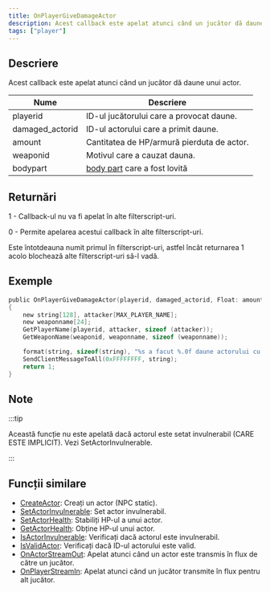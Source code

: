 ```yaml
---
title: OnPlayerGiveDamageActor
description: Acest callback este apelat atunci când un jucător dă daune unui actor.
tags: ["player"]
---
```


<VersionWarn name='callback' version='SA-MP 0.3.7' />

## Descriere

Acest callback este apelat atunci când un jucător dă daune unui actor.

| Nume            | Descriere                                             |
| --------------- | ----------------------------------------------------- |
| playerid        | ID-ul jucătorului care a provocat daune.              |
| damaged_actorid | ID-ul actorului care a primit daune.                  |
| amount          | Cantitatea de HP/armură pierduta de actor.            |
| weaponid        | Motivul care a cauzat dauna.                          |
| bodypart        | [body part](../resources/bodyparts) care a fost lovită|

## Returnări

1 - Callback-ul nu va fi apelat în alte filterscript-uri.

0 - Permite apelarea acestui callback în alte filterscript-uri.

Este întotdeauna numit primul în filterscript-uri, astfel încât returnarea 1 acolo blochează alte filterscript-uri să-l vadă.

## Exemple

```c
public OnPlayerGiveDamageActor(playerid, damaged_actorid, Float: amount, weaponid, bodypart)
{
    new string[128], attacker[MAX_PLAYER_NAME];
    new weaponname[24];
    GetPlayerName(playerid, attacker, sizeof (attacker));
    GetWeaponName(weaponid, weaponname, sizeof (weaponname));

    format(string, sizeof(string), "%s a facut %.0f daune actorului cu ID %d, arma: %s", attacker, amount, damaged_actorid, weaponname);
    SendClientMessageToAll(0xFFFFFFFF, string);
    return 1;
}
```

## Note

:::tip

Această funcție nu este apelată dacă actorul este setat invulnerabil (CARE ESTE IMPLICIT). Vezi SetActorInvulnerable.

:::

## Funcții similare

- [CreateActor](../functions/CreateActor): Creați un actor (NPC static).
- [SetActorInvulnerable](../functions/SetActorInvulnerable): Set actor invulnerabil.
- [SetActorHealth](../functions/SetActorHealth): Stabiliți HP-ul a unui actor.
- [GetActorHealth](../functions/GetActorHealth): Obține HP-ul unui actor.
- [IsActorInvulnerable](../functions/IsActorInvulnerable): Verificați dacă actorul este invulnerabil.
- [IsValidActor](../functions/IsValidActor): Verificați dacă ID-ul actorului este valid.
- [OnActorStreamOut](OnActorStreamOut): Apelat atunci când un actor este transmis în flux de către un jucător.
- [OnPlayerStreamIn](OnPlayerStreamIn): Apelat atunci când un jucător transmite în flux pentru alt jucător.